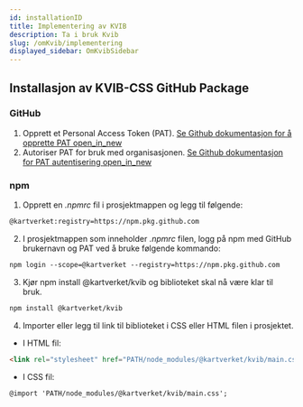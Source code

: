 ```yaml
---
id: installationID
title: Implementering av KVIB
description: Ta i bruk Kvib
slug: /omKvib/implementering
displayed_sidebar: OmKvibSidebar
---
```

## Installasjon av KVIB-CSS GitHub Package

### GitHub
1. Opprett et Personal Access Token (PAT).
[Se Github dokumentasjon for å opprette PAT <span class="material-symbols-outlined">open_in_new</span>](https://docs.github.com/en/authentication/keeping-your-account-and-data-secure/creating-a-personal-access-token)
2. Autoriser PAT for bruk med organisasjonen. [Se Github dokumentasjon for PAT autentisering <span class="material-symbols-outlined">open_in_new</span>](https://docs.github.com/en/enterprise-cloud@latest/authentication/authenticating-with-saml-single-sign-on/authorizing-a-personal-access-token-for-use-with-saml-single-sign-on)

### npm
1. Opprett en _.npmrc_ fil i prosjektmappen og legg til følgende:

```markdown
@kartverket:registry=https://npm.pkg.github.com
```

2. I prosjektmappen som inneholder _.npmrc_ filen, logg på npm med GitHub brukernavn og PAT ved å bruke følgende kommando:

```markdown
npm login --scope=@kartverket --registry=https://npm.pkg.github.com
```

3. Kjør npm install @kartverket/kvib og biblioteket skal nå være klar til bruk.

```markdown
npm install @kartverket/kvib
```

4. Importer eller legg til link til biblioteket i CSS eller HTML filen i prosjektet.

- I HTML fil:

```markdown
<link rel="stylesheet" href="PATH/node_modules/@kartverket/kvib/main.css">
```

- I CSS fil:

```markdown
@import 'PATH/node_modules/@kartverket/kvib/main.css';
```
